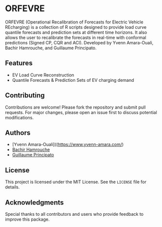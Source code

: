 # ORFEVRE

ORFEVRE (Operational Recalibration of Forecasts for Electric Vehicle REcharging) is a collection of R scripts designed to provide load curve quantile forecasts and prediction sets at different time horizons. It also allows the user to recalibrate the forecasts in real-time with conformal predictions (Signed CP, CQR and ACI). Developed by Yvenn Amara-Ouali, Bachir Hamrouche, and Guillaume Principato.

## Features

- EV Load Curve Reconstruction
- Quantile Forecasts & Prediction Sets of EV charging demand

## Contributing

Contributions are welcome! Please fork the repository and submit pull requests. For major changes, please open an issue first to discuss potential modifications.

## Authors

- [Yvenn Amara-Ouali]((https://www.yvenn-amara.com/)
- [Bachir Hamrouche](https://www.linkedin.com/in/bachir-hamrouche-5666a133/?originalSubdomain=en)  
- [Guillaume Principato](https://www.linkedin.com/in/guillaume-principato/?originalSubdomain=en)

## License

This project is licensed under the MIT License. See the `LICENSE` file for details.

## Acknowledgments

Special thanks to all contributors and users who provide feedback to improve this package.
